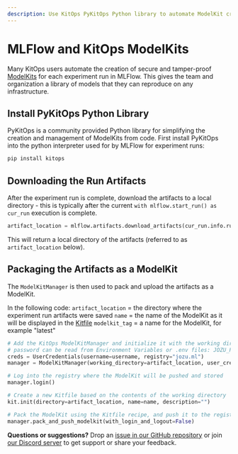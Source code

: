 ```yaml
---
description: Use KitOps PyKitOps Python library to automate ModelKit creation with MLFlow.
---
```

# MLFlow and KitOps ModelKits

Many KitOps users automate the creation of secure and tamper-proof [ModelKits](../modelkit/intro.md) for each experiment run in MLFlow. This gives the team and organization a library of models that they can reproduce on any infrastructure.

## Install PyKitOps Python Library

PyKitOps is a community provided Python library for simplifying the creation and management of ModelKits from code. First install PyKitOps into the python interpreter used for by MLFlow for experiment runs:

```sh
pip install kitops
```

## Downloading the Run Artifacts

After the experiment run is complete, download the artifacts to a local directory - this is typically after the current `with mlflow.start_run() as cur_run` execution is complete.

```py
artifact_location = mlflow.artifacts.download_artifacts(cur_run.info.run_id)
```

This will return a local directory of the artifacts (referred to as `artifact_location` below).

## Packaging the Artifacts as a ModelKit

The `ModelKitManager` is then used to pack and upload the artifacts as a ModelKit.

In the following code:
`artifact_location` = the directory where the experiment run artifacts were saved
`name` = the name of the ModelKit as it will be displayed in the [Kitfile](../kitfile/kf-overview.md)
`modelkit_tag` = a name for the ModelKit, for example "latest"

```py
# Add the KitOps ModelKitManager and initialize it with the working directory and ModelKit tag (name)
# password can be read from Environment Variables or .env files: JOZU_PASSWORD=<secret password> 
creds = UserCredentials(username=username, registry="jozu.ml")
manager = ModelKitManager(working_directory=artifact_location, user_credentials=creds, modelkit_tag=modelkit_tag)

# Log into the registry where the ModelKit will be pushed and stored
manager.login()

# Create a new Kitfile based on the contents of the working directory
kit.init(directory=artifact_location, name=name, description="")

# Pack the ModelKit using the Kitfile recipe, and push it to the registry
manager.pack_and_push_modelkit(with_login_and_logout=False)
```

**Questions or suggestions?** Drop an [issue in our GitHub repository](https://github.com/jozu-ai/kitops/issues) or join [our Discord server](https://discord.gg/Tapeh8agYy) to get support or share your feedback.